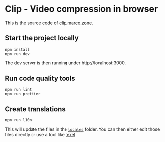 # Clip - Video compression in browser

This is the source code of [clip.marco.zone](https://clip.marco.zone/).

## Start the project locally

```shell
npm install
npm run dev
```

The dev server is then running under http://localhost:3000.

## Run code quality tools

```shell
npm run lint
npm run prettier
```

## Create translations

```shell
npm run l10n
```

This will update the files in the [`locales`](locales) folder.
You can then either edit those files directly
or use a tool like [texel](https://texel.marco.zone/)
